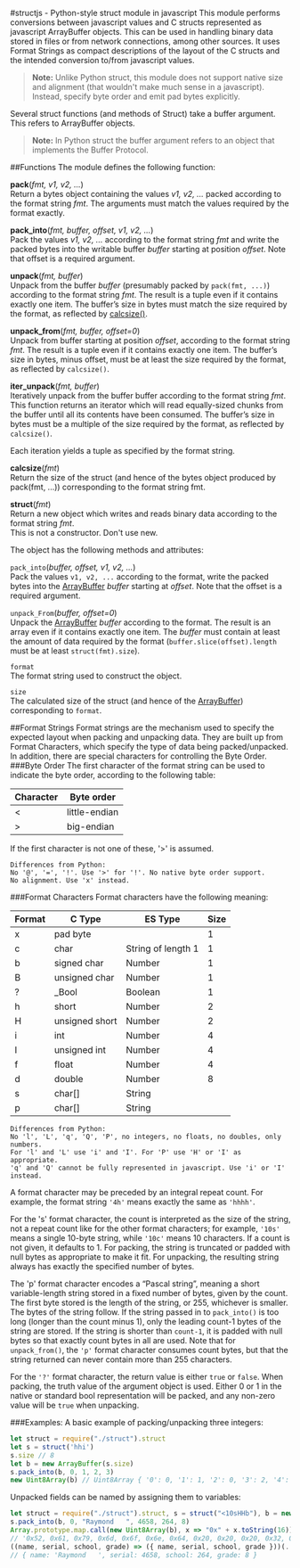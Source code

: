 #structjs - Python-style struct module in javascript
This module performs conversions between javascript values and C structs represented as javascript ArrayBuffer objects. This can be used in handling binary data stored in files or from network connections, among other sources. It uses Format Strings as compact descriptions of the layout of the C structs and the intended conversion to/from javascript values.

> **Note:** Unlike Python struct, this module does not support native size and alignment (that wouldn't make much sense in a javascript). Instead, specify byte order and emit pad bytes explicitly.

Several struct functions (and methods of Struct) take a buffer argument. This refers to ArrayBuffer objects.

> **Note:** In Python struct the buffer argument refers to an object that implements the Buffer Protocol.

##Functions
The module defines the following function:

**pack**(*fmt, v1, v2, ...*)  
Return a bytes object containing the values *v1, v2, ...* packed according to the format string *fmt*. The arguments must match the values required by the format exactly.

**pack_into**(*fmt, buffer, offset, v1, v2, ...*)  
Pack the values *v1, v2, ...* according to the format string *fmt* and write the packed bytes into the writable buffer *buffer* starting at position *offset*. Note that offset is a required argument.

**unpack**(*fmt, buffer*)  
Unpack from the buffer *buffer* (presumably packed by `pack(fmt, ...)`) according to the format string *fmt*. The result is a tuple even if it contains exactly one item. The buffer’s size in bytes must match the size required by the format, as reflected by [calcsize()](#calcsize).

**unpack_from**(*fmt, buffer, offset=0*)  
Unpack from buffer starting at position *offset*, according to the format string *fmt*. The result is a tuple even if it contains exactly one item. The buffer’s size in bytes, minus offset, must be at least the size required by the format, as reflected by `calcsize()`.

**iter_unpack**(*fmt, buffer*)  
Iteratively unpack from the buffer buffer according to the format string *fmt*. This function returns an iterator which will read equally-sized chunks from the buffer until all its contents have been consumed. The buffer’s size in bytes must be a multiple of the size required by the format, as reflected by `calcsize()`.

Each iteration yields a tuple as specified by the format string.

<a name="calcsize"></a>**calcsize**(*fmt*)  
Return the size of the struct (and hence of the bytes object produced by pack(fmt, ...)) corresponding to the format string fmt.

**struct**(*fmt*)  
Return a new object which writes and reads binary data according to the format string *fmt*.  
This is not a constructor. Don't use new.

The object has the following methods and attributes:

`pack_into`(*buffer, offset, v1, v2, ...*)  
Pack the values `v1, v2, ...` according to the format, write the packed bytes into the  [ ArrayBuffer](https://developer.mozilla.org/en-US/docs/Web/JavaScript/Reference/Global_Objects/ArrayBuffer) *buffer* starting at *offset*. Note that the offset is a required argument.

`unpack_From`(*buffer, offset=0*)  
Unpack the [ ArrayBuffer](https://developer.mozilla.org/en-US/docs/Web/JavaScript/Reference/Global_Objects/ArrayBuffer) *buffer* according to the format. The result is an array even if it contains exactly one item. The *buffer* must contain at least the amount of data required by the format (`buffer.slice(offset).length` must be at least `struct(fmt).size`).

`format`  
The format string used to construct the object.

`size`  
The calculated size of the struct (and hence of the [ArrayBuffer](https://developer.mozilla.org/en-US/docs/Web/JavaScript/Reference/Global_Objects/ArrayBuffer)) corresponding to `format`.

##Format Strings
Format strings are the mechanism used to specify the expected layout when packing and unpacking data. They are built up from Format Characters, which specify the type of data being packed/unpacked. In addition, there are special characters for controlling the Byte Order.
###Byte Order
The first character of the format string can be used to indicate the byte order, according to the following table:

| Character | Byte order    |
|-----------|---------------|
| <	        | little-endian	|
| >	        | big-endian    |
If the first character is not one of these, '>' is assumed.

```
Differences from Python:
No '@', '=', '!'. Use '>' for '!'. No native byte order support.
No alignment. Use 'x' instead.
```
###Format Characters
Format characters have the following meaning:

|Format|C Type     |ES Type |Size|
|---|--------------|--------|---|
| x |pad byte      |        | 1 |
| c |char          | String of length 1| 1 |
| b |signed char   | Number	| 1 |
| B |unsigned char | Number	| 1 |
| ? |_Bool         | Boolean| 1 |
| h |short         | Number	| 2 |
| H |unsigned short| Number	| 2 |
| i |int           | Number | 4 |
| I |unsigned int  | Number | 4 |
| f |float	       | Number | 4 |
| d |double        | Number | 8 |
| s |char[]        | String |   |
| p |char[]        | String |   |

```
Differences from Python:
No 'l', 'L', 'q', 'Q', 'P', no integers, no floats, no doubles, only numbers.
For 'l' and 'L' use 'i' and 'I'. For 'P' use 'H' or 'I' as appropriate.
'q' and 'Q' cannot be fully represented in javascript. Use 'i' or 'I' instead.
```
A format character may be preceded by an integral repeat count. For example, the format string `'4h'` means exactly the same as `'hhhh'`.

For the 's' format character, the count is interpreted as the size of the string, not a repeat count like for the other format characters; for example, `'10s'` means a single 10-byte string, while `'10c'` means 10 characters. If a count is not given, it defaults to 1. For packing, the string is truncated or padded with null bytes as appropriate to make it fit. For unpacking, the resulting string always has exactly the specified number of bytes.

The 'p' format character encodes a “Pascal string”, meaning a short variable-length string stored in a fixed number of bytes, given by the count. The first byte stored is the length of the string, or 255, whichever is smaller. The bytes of the string follow. If the string passed in to `pack_into()` is too long (longer than the count minus 1), only the leading count-1 bytes of the string are stored. If the string is shorter than `count-1`, it is padded with null bytes so that exactly count bytes in all are used. Note that for `unpack_from()`, the `'p'` format character consumes count bytes, but that the string returned can never contain more than 255 characters.

For the `'?'` format character, the return value is either `true` or `false`. When packing, the truth value of the argument object is used. Either 0 or 1 in the native or standard bool representation will be packed, and any non-zero value will be `true` when unpacking.

###Examples:
A basic example of packing/unpacking three integers:
```javascript
let struct = require("./struct").struct
let s = struct('hhi')
s.size // 8
let b = new ArrayBuffer(s.size)
s.pack_into(b, 0, 1, 2, 3)
new Uint8Array(b) // Uint8Array { '0': 0, '1': 1, '2': 0, '3': 2, '4': 0, '5': 0, '6': 0, '7': 3 }
```
Unpacked fields can be named by assigning them to variables:
```javascript
let struct = require("./struct").struct, s = struct("<10sHHb"), b = new ArrayBuffer(s.size)
s.pack_into(b, 0, "Raymond   ", 4658, 264, 8)
Array.prototype.map.call(new Uint8Array(b), x => "0x" + x.toString(16)).join(", ")
// '0x52, 0x61, 0x79, 0x6d, 0x6f, 0x6e, 0x64, 0x20, 0x20, 0x20, 0x32, 0x12, 0x8, 0x1, 0x8'
((name, serial, school, grade) => ({ name, serial, school, grade }))(...s.unpack_from(b))
// { name: 'Raymond   ', serial: 4658, school: 264, grade: 8 }
```
